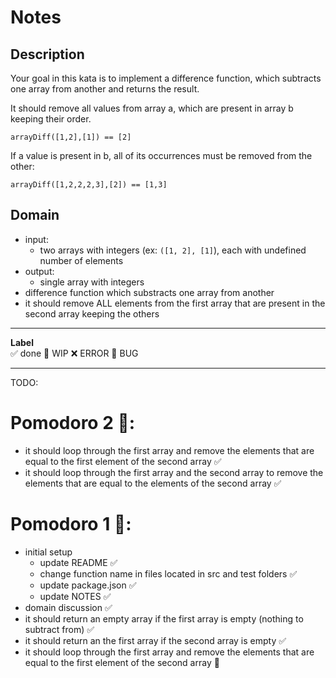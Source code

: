 # Notes

## Description

Your goal in this kata is to implement a difference function, which subtracts one array from another and returns the result.

It should remove all values from array a, which are present in array b keeping their order.

```
arrayDiff([1,2],[1]) == [2]
```

If a value is present in b, all of its occurrences must be removed from the other:

```
arrayDiff([1,2,2,2,3],[2]) == [1,3]
```

## Domain

- input: 
    - two arrays with integers (ex: `([1, 2], [1]`), each with undefined number of elements
- output:
    - single array with integers
- difference function which substracts one array from another
- it should remove ALL elements from the first array that are present in the second array keeping the others

---

**Label**  
✅ done 🚧 WIP ❌ ERROR 🐛 BUG 

---

TODO:
# Pomodoro 2 🍅:
- it should loop through the first array and remove the elements that are equal to the first element of the second array ✅
- it should loop through the first array and the second array to remove the elements that are equal to the elements of the second array ✅

# Pomodoro 1 🍅:
- initial setup
    - update README ✅
    - change function name in files located in src and test folders ✅
    - update package.json ✅
    - update NOTES ✅
- domain discussion ✅
- it should return an empty array if the first array is empty (nothing to subtract from) ✅
- it should return an the first array if the second array is empty ✅
- it should loop through the first array and remove the elements that are equal to the first element of the second array 🚧